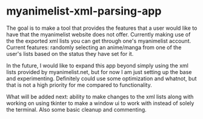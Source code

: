 # myanimelist-xml-parsing-app
The goal is to make a tool that provides the features that a user would like to have that the myanimelist website does not offer. Currently making use of the the exported xml lists you can get through one's myanimelist account. Current features: randomly selecting an anime/manga from one of the user's lists based on the status they have set for it.

In the future, I would like to expand this app beyond simply using the xml lists provided by myanimelist.net, but for now I am just setting up the base and experimenting. Definitely could use some optimization and whatnot, but that is not a high priority for me compared to functionality.

What will be added next: ability to make changes to the xml lists along with working on using tkinter to make a window ui to work with instead of solely the terminal. Also some basic cleanup and commenting.
